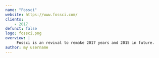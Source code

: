 ```yaml
---
name: "Fossci"
website: https://www.fossci.com/
clients:
    - 2017
defunct: false
logo: fossci.png
overview: |
     Fossci is an revival to remake 2017 years and 2015 in future.
author: my username
---
```

